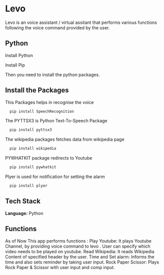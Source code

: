 # Levo
Levo is an voice assistant / virtual assitant that performs various functions following the voice command provided by the user.

## Python
Install Python

Install Pip

Then you need to install the python packages.


## Install the Packages
This Packages helps in recognise the voice
```bash
  pip install SpeechRecognition
```
The PYTTSX3 is Python Text-To-Speech Package 
```bash
  pip install pyttsx3
```
The wikipedia packages fetches data from wikipedia page
```bash
  pip install wikipedia
```
PYWHATKIT package redirects to Youtube
```bash
  pip install pywhatkit
```
Plyer is used for notification for setting the alarm
```bash
  pip install plyer
```


## Tech Stack

**Language:** Python

## Functions

As of Now This app performs functions :
 Play Youtube: It plays Youtube Channel, by providing voice command to levo . User can specify which video needs to be played on youtube.
 Read Wikipedia: It reads Wikipedia Content of specified header by the user.
 Time and Set alarm: Informs the time and also sets reminder by taking user input.
 Rock Paper Scissor: Plays Rock Paper & Scissor with user input and comp input.
 
